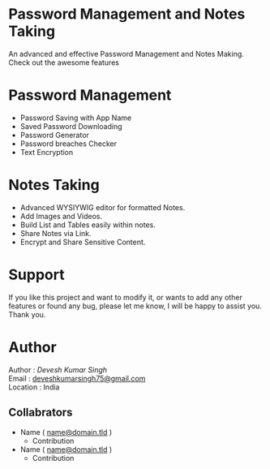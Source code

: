 <!--
Date : 03 March 2022<br>
Time : 6:38 PM

Author : _Devesh Kumar Singh_ <br>
Email : deveshkumarsingh75@gmail.com <br>
Location : India <br>

Project Title : **Password Management and Notes Taking**
-->

# Password Management and Notes Taking
An advanced and effective Password Management and Notes Making. <br>
Check out the awesome features<br>

# Password Management
- Password Saving with App Name
- Saved Password Downloading
- Password Generator
- Password breaches Checker
- Text Encryption

# Notes Taking
- Advanced WYSIYWIG editor for formatted Notes.
- Add Images and Videos.
- Build List and Tables easily within notes.
- Share Notes via Link.
- Encrypt and Share Sensitive Content.

# Support
If you like this project and want to modify it,  or wants to add any other features or found any bug, please let me know, I will be happy to assist you.<br>
Thank you.

# Author
Author : _Devesh Kumar Singh_ <br>
Email : deveshkumarsingh75@gmail.com <br>
Location : India

## Collabrators
- Name ( name@domain.tld )
    - Contribution
- Name ( name@domain.tld )
    - Contribution